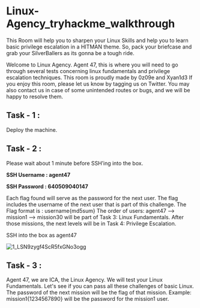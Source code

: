 # Linux-Agency_tryhackme_walkthrough
This Room will help you to sharpen your Linux Skills and help you to learn basic privilege escalation in a HITMAN theme. So, pack your briefcase and grab your SilverBallers as its gonna be a tough ride.

Welcome to Linux Agency. Agent 47, this is where you will need to go through several tests concerning linux fundamentals and privilege escalation techniques.
This room is proudly made by 0z09e and Xyan1d3
If you enjoy this room, please let us know by tagging us on Twitter. You may also contact us in case of some unintended routes or bugs, and we will be happy to resolve them.

## Task - 1 :
Deploy the machine.

## Task - 2 : 
Please wait about 1 minute before SSH’ing into the box.

**SSH Username : agent47**

**SSH Password : 640509040147**

Each flag found will serve as the password for the next user. The flag includes the username of the next user that is part of this challenge. The Flag format is : username{md5sum}
The order of users: agent47 --> mission1 --> mission30 will be part of Task 3: Linux Fundamentals.
After those missions, the next levels will be in Task 4: Privilege Escalation.

SSH into the box as agent47

![1_LSN9zygf4ScR5fxGNo3ogg](https://github.com/user-attachments/assets/cf499da4-9a7a-4f8a-812c-94e5534e76fc)

## Task - 3 :
Agent 47, we are ICA, the Linux Agency. We will test your Linux Fundamentals. 
Let's see if you can pass all these challenges of basic Linux. 
The password of the next mission will be the flag of that mission. Example: mission1{1234567890} will be the password for the mission1 user.

